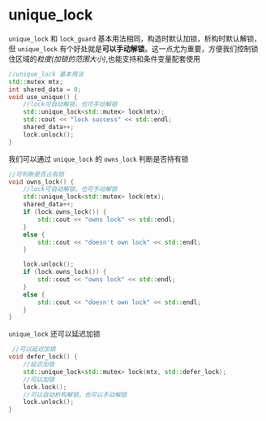 # unique_lock

`unique_lock` 和 `lock_guard` 基本用法相同，构造时默认加锁，析构时默认解锁，但 `unique_lock` 有个好处就是**可以手动解锁**。这一点尤为重要，方便我们控制锁住区域的*粒度(加锁的范围大小)*,也能支持和条件变量配套使用

```cpp
//unique_lock 基本用法
std::mutex mtx;
int shared_data = 0;
void use_unique() {
    //lock可自动解锁，也可手动解锁
    std::unique_lock<std::mutex> lock(mtx);
    std::cout << "lock success" << std::endl;
    shared_data++;
    lock.unlock();
}
```

我们可以通过 `unique_lock` 的 `owns_lock` 判断是否持有锁

```cpp
//可判断是否占有锁
void owns_lock() {
    //lock可自动解锁，也可手动解锁
    std::unique_lock<std::mutex> lock(mtx);
    shared_data++;
    if (lock.owns_lock()) {
        std::cout << "owns lock" << std::endl;
    }
    else {
        std::cout << "doesn't own lock" << std::endl;
    }

    lock.unlock();
    if (lock.owns_lock()) {
        std::cout << "owns lock" << std::endl;
    }
    else {
        std::cout << "doesn't own lock" << std::endl;
    }
}
```

`unique_lock` 还可以延迟加锁

```cpp
 //可以延迟加锁
void defer_lock() {
    //延迟加锁
    std::unique_lock<std::mutex> lock(mtx, std::defer_lock);
    //可以加锁
    lock.lock();
    //可以自动析构解锁，也可以手动解锁
    lock.unlock();
}
```













